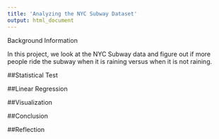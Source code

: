 ```yaml
---
title: 'Analyzing the NYC Subway Dataset'
output: html_document
---
```


Background Information

In this project, we look at the NYC Subway data and figure out if more people ride the subway when it is raining versus when it is not raining.

##Statistical Test

##Linear Regression

##Visualization

##Conclusion

##Reflection


